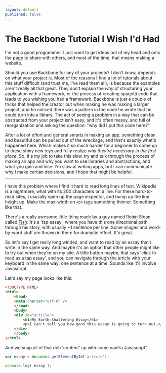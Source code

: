 ```yaml
---
layout: default
published: false
---
```


# The Backbone Tutorial I Wish I'd Had

I'm not a good programmer. I just want to get ideas out of my head and onto the page to share with others, and most of the time, that means making a website.

Should you use Backbone for any of your projects? I don't know, depends on what your project is. Most of the reasons I find a lot of tutorials about this stuff difficult (and trust me, I've read them all), is because the examples aren't really all that great. They don't explain the _why_ of structuring your application with a framework, or the process of creating spagetti code that leads to you wishing you had a framework. Backbone is just a couple of tricks that helped the creator out when making he was making a larger project, and he noticed there was a pattern in the code he wrote that he could turn into a library. The act of seeing a problem in a way that can be abstracted from your project isn't easy, and it's often messy, and full of reorganization and asking the question: "why did I put _this_ code here?"

After a lot of effort and general smarts in making an app, something clean and beautiful can be pulled out of the wreckage, and that's exactly what's happened here. Which makes it so much harder for a beginner to come up to these shiny new toys and fully realize _why they're necessary in the first place_. So, it's my job to take this slow, try and talk through the process of making an app and why you want to use libraries and abstractions, and what you gain and lose. I'm slow at writing apps, but I can communicate why I make certian decisions, and I hope that might be helpful.


- - -

I have this problem where I find it hard to read long lines of text. Wikipedia is a nightmare, what with its 200 characters on a line. For these hard-to-read sites, I ususally open up the page inspector, and bump up the line height up. Make the max-width on `<p>` tags something thinner. Something like that.

There's a really awesome little thing made by a guy named Robin Sloan called [Fish](http://www.robinsloan.com/fish/). It's a 'tap essay', where you have this one directional path through his story, with usually ~1 sentence per line. Some images and word-by-word stuff are thrown in there for dramatic effect. It's great.

So let's say I get really long winded, and want to read by an essay that _I_ write in the same way. And maybe it's an option that other people might like to try out when they're on my site. A little button maybe, that says 'click to read as a tap essay', and you can navigate through the article with your keyboard in the same way: one sentence at a time. Sounds like it'll involve Javascript.

Let's say my page looks like this:


```html
<!DOCTYPE HTML>
<html>
	<head>
    <meta charset="utf-8" />
    </head>
    <body>
    <div id="article">
    	<h1>My Earth-Shattering Essay</h1>
        <p>I can't tell you how good this essay is going to turn out.</p>
    </div>
    </body>
</html>
```

And we snap all of that rich 'content' up with some vanilla Javascript"

```javascript
var essay = document.getElementById('article');

console.log( essay );
```
